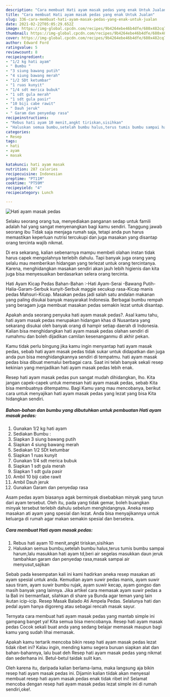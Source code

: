 ```yaml
---
description: "Cara membuat Hati ayam masak pedas yang enak Untuk Jualan"
title: "Cara membuat Hati ayam masak pedas yang enak Untuk Jualan"
slug: 336-cara-membuat-hati-ayam-masak-pedas-yang-enak-untuk-jualan
date: 2021-02-22T05:05:29.652Z
image: https://img-global.cpcdn.com/recipes/9b4264ebe46b4dfe/680x482cq70/hati-ayam-masak-pedas-foto-resep-utama.jpg
thumbnail: https://img-global.cpcdn.com/recipes/9b4264ebe46b4dfe/680x482cq70/hati-ayam-masak-pedas-foto-resep-utama.jpg
cover: https://img-global.cpcdn.com/recipes/9b4264ebe46b4dfe/680x482cq70/hati-ayam-masak-pedas-foto-resep-utama.jpg
author: Edward Ford
ratingvalue: 5
reviewcount: 8
recipeingredient:
- "1/2 kg hati ayam"
- " Bumbu "
- "3 siung bawang putih"
- "4 siung bawang merah"
- "1/2 SDt ketumbar"
- "1 ruas kunyit"
- "1/4 sdt merica bubuk"
- "1 sdt gula merah"
- "1 sdt gula pasir"
- "10 biji cabe rawit"
- " Dauh jeruk"
- " Garam dan penyedap rasa"
recipeinstructions:
- "Rebus hati ayam 10 menit,angkt tiriskan,sisihkan"
- "Haluskan semua bumbu,setelah bumbu halus,terus tumis bumbu sampai harum,lalu masukkan hati ayam td,beri air segelas masukkan daun jeruk tambahkan garam dan penyedap rasa,masak sampai air menyusut,sajikan"
categories:
- Resep
tags:
- hati
- ayam
- masak

katakunci: hati ayam masak 
nutrition: 287 calories
recipecuisine: Indonesian
preptime: "PT11M"
cooktime: "PT59M"
recipeyield: "4"
recipecategory: Lunch

---
```



![Hati ayam masak pedas](https://img-global.cpcdn.com/recipes/9b4264ebe46b4dfe/680x482cq70/hati-ayam-masak-pedas-foto-resep-utama.jpg)

Selaku seorang orang tua, menyediakan panganan sedap untuk famili adalah hal yang sangat menyenangkan bagi kamu sendiri. Tanggung jawab seorang ibu Tidak saja menjaga rumah saja, tetapi anda pun harus memastikan keperluan nutrisi tercukupi dan juga masakan yang disantap orang tercinta wajib nikmat.

Di era  sekarang, kalian sebenarnya mampu membeli olahan instan tidak harus capek mengolahnya terlebih dahulu. Tapi banyak juga orang yang selalu mau memberikan hidangan yang terlezat untuk orang tercintanya. Karena, menghidangkan masakan sendiri akan jauh lebih higienis dan kita juga bisa menyesuaikan berdasarkan selera orang tercinta. 

Hati Ayam Kicap Pedas Bahan-Bahan :-Hati Ayam-Serai -Bawang Putih-Halia-Garam-Serbuk kunyit-Serbuk maggie secukup rasa-Kicap manis pedas Mahsuri-Kicap. Masakan pedas jadi salah satu andalan makanan yang paling disukai banyak masyarakat Indonesia. Berbagai bumbu rempah yang beragam juga membuat masakan pedas semakin lezat untuk disantap.

Apakah anda seorang penyuka hati ayam masak pedas?. Asal kamu tahu, hati ayam masak pedas merupakan hidangan khas di Nusantara yang sekarang disukai oleh banyak orang di hampir setiap daerah di Indonesia. Kalian bisa menghidangkan hati ayam masak pedas olahan sendiri di rumahmu dan boleh dijadikan camilan kesenanganmu di akhir pekan.

Kamu tidak perlu bingung jika kamu ingin menyantap hati ayam masak pedas, sebab hati ayam masak pedas tidak sukar untuk didapatkan dan juga anda pun bisa menghidangkannya sendiri di tempatmu. hati ayam masak pedas bisa dibuat memalui berbagai cara. Saat ini telah banyak sekali resep kekinian yang menjadikan hati ayam masak pedas lebih enak.

Resep hati ayam masak pedas pun sangat mudah dihidangkan, lho. Kita jangan capek-capek untuk memesan hati ayam masak pedas, sebab Kita bisa membuatnya ditempatmu. Bagi Kamu yang mau mencobanya, berikut cara untuk menyajikan hati ayam masak pedas yang lezat yang bisa Kita hidangkan sendiri.

<!--inarticleads1-->

##### Bahan-bahan dan bumbu yang dibutuhkan untuk pembuatan Hati ayam masak pedas:

1. Gunakan 1/2 kg hati ayam
1. Sediakan  Bumbu :
1. Siapkan 3 siung bawang putih
1. Siapkan 4 siung bawang merah
1. Sediakan 1/2 SDt ketumbar
1. Siapkan 1 ruas kunyit
1. Gunakan 1/4 sdt merica bubuk
1. Siapkan 1 sdt gula merah
1. Siapkan 1 sdt gula pasir
1. Ambil 10 biji cabe rawit
1. Ambil  Dauh jeruk
1. Gunakan  Garam dan penyedap rasa


Asam pedas ayam biasanya agak berminyak disebabkan minyak yang turun dari ayam tersebut. Oleh itu, pada yang tidak gemar, boleh buangkan minyak tersebut terlebih dahulu sebelum menghidangnya. Aneka resep masakan ati ayam yang spesial dan lezat. Anda bisa menyajikannya untuk keluarga di rumah agar makan semakin spesial dan berselera. 

<!--inarticleads2-->

##### Cara membuat Hati ayam masak pedas:

1. Rebus hati ayam 10 menit,angkt tiriskan,sisihkan
1. Haluskan semua bumbu,setelah bumbu halus,terus tumis bumbu sampai harum,lalu masukkan hati ayam td,beri air segelas masukkan daun jeruk tambahkan garam dan penyedap rasa,masak sampai air menyusut,sajikan


Sebab pada kesempatan kali ini kami hadirkan aneka resep masakan ati ayam spesial untuk anda. Kemudian ayam suwir pedas manis, ayam suwir saus tiram, ayam suwir bumbu rujak, ayam suwir kecap, ayam gongso dan masih banyak yang lainnya. Jika artikel cara memasak ayam suwir pedas a la Bali ini bermanfaat, silahkan di share ya Bunda agar teman yang lain ikutan icip-icip. Resep Masak Balado Ati Ampela Pedas. Selalunya hati dan pedal ayam hanya digoreng atau sebagai rencah masak sayur. 

Ternyata cara membuat hati ayam masak pedas yang mantab simple ini gampang banget ya! Kita semua bisa mencobanya. Resep hati ayam masak pedas Cocok sekali buat anda yang sedang belajar memasak maupun bagi kamu yang sudah lihai memasak.

Apakah kamu tertarik mencoba bikin resep hati ayam masak pedas lezat tidak ribet ini? Kalau ingin, mending kamu segera buruan siapkan alat dan bahan-bahannya, lalu buat deh Resep hati ayam masak pedas yang nikmat dan sederhana ini. Betul-betul taidak sulit kan. 

Oleh karena itu, daripada kalian berlama-lama, maka langsung aja bikin resep hati ayam masak pedas ini. Dijamin kalian tiidak akan menyesal membuat resep hati ayam masak pedas enak tidak ribet ini! Selamat mencoba dengan resep hati ayam masak pedas lezat simple ini di rumah sendiri,oke!.

